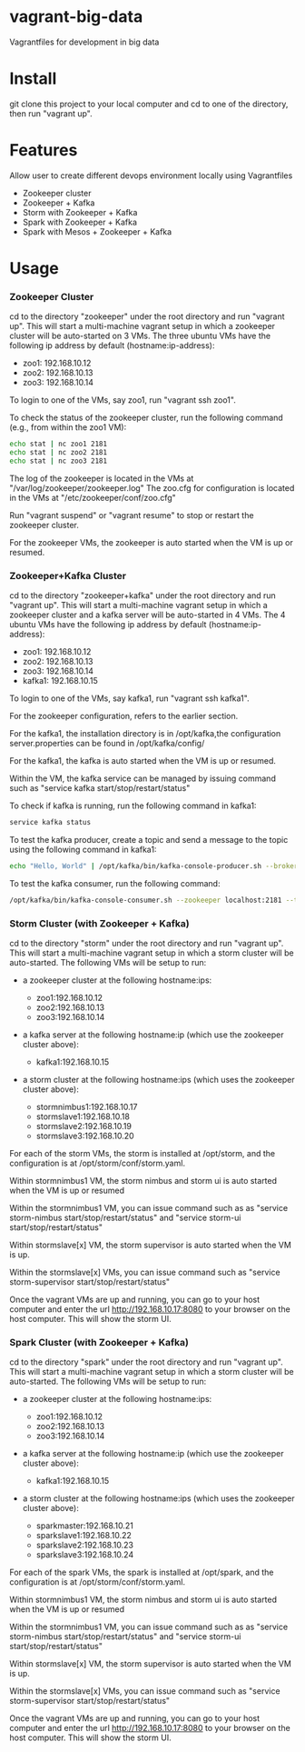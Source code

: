 # vagrant-big-data

Vagrantfiles for development in big data

# Install

git clone this project to your local computer and cd to one of the directory, then run "vagrant up".

# Features

Allow user to create different devops environment locally using Vagrantfiles

* Zookeeper cluster
* Zookeeper + Kafka
* Storm with Zookeeper + Kafka
* Spark with Zookeeper + Kafka
* Spark with Mesos + Zookeeper + Kafka 

# Usage

### Zookeeper Cluster

cd to the directory "zookeeper" under the root directory and run "vagrant up". This will start a multi-machine vagrant 
setup in which a zookeeper cluster will be auto-started on 3 VMs. The three ubuntu VMs have the following ip address 
by default (hostname:ip-address):

* zoo1: 192.168.10.12
* zoo2: 192.168.10.13
* zoo3: 192.168.10.14

To login to one of the VMs, say zoo1, run "vagrant ssh zoo1".

To check the status of the zookeeper cluster, run the following command (e.g., from within the zoo1 VM):

```bash
echo stat | nc zoo1 2181
echo stat | nc zoo2 2181
echo stat | nc zoo3 2181
```

The log of the zookeeper is located in the VMs at "/var/log/zookeeper/zookeeper.log"
The zoo.cfg for configuration is located in the VMs at "/etc/zookeeper/conf/zoo.cfg"

Run "vagrant suspend" or "vagrant resume" to stop or restart the zookeeper cluster.

For the zookeeper VMs, the zookeeper is auto started when the VM is up or resumed.

### Zookeeper+Kafka Cluster

cd to the directory "zookeeper+kafka" under the root directory and run "vagrant up". This will start a multi-machine vagrant 
setup in which a zookeeper cluster and a kafka server will be auto-started in 4 VMs. The 4 ubuntu VMs have the following ip address 
by default (hostname:ip-address):

* zoo1: 192.168.10.12
* zoo2: 192.168.10.13
* zoo3: 192.168.10.14
* kafka1: 192.168.10.15

To login to one of the VMs, say kafka1, run "vagrant ssh kafka1".

For the zookeeper configuration, refers to the earlier section.

For the kafka1, the installation directory is in /opt/kafka,the configuration server.properties can be found in /opt/kafka/config/

For the kafka1, the kafka is auto started when the VM is up or resumed.

Within the VM, the kafka service can be managed by issuing command such as "service kafka start/stop/restart/status"

To check if kafka is running, run the following command in kafka1:

```bash
service kafka status
```

To test the kafka producer, create a topic and send a message to the topic using the following command in kafka1:

```bash
echo "Hello, World" | /opt/kafka/bin/kafka-console-producer.sh --broker-list kafka1:9092 --topic TutorialTopic > /dev/null
```

To test the kafka consumer, run the following command:

```bash 
/opt/kafka/bin/kafka-console-consumer.sh --zookeeper localhost:2181 --topic TutorialTopic --from-beginning
```

### Storm Cluster (with Zookeeper + Kafka)

cd to the directory "storm" under the root directory and run "vagrant up". This will start a multi-machine vagrant setup in which a 
storm cluster will be auto-started. The following VMs will be setup to run:

* a zookeeper cluster at the following hostname:ips:

    * zoo1:192.168.10.12
    * zoo2:192.168.10.13
    * zoo3:192.168.10.14

* a kafka server at the following hostname:ip (which use the zookeeper cluster above):

    * kafka1:192.168.10.15
    
* a storm cluster at the following hostname:ips (which uses the zookeeper cluster above):

    * stormnimbus1:192.168.10.17
    * stormslave1:192.168.10.18
    * stormslave2:192.168.10.19
    * stormslave3:192.168.10.20
    
For each of the storm VMs, the storm is installed at /opt/storm, and the configuration is at /opt/storm/conf/storm.yaml. 

Within stormnimbus1 VM, the storm nimbus and storm ui is auto started when the VM is up or resumed

Within the stormnimbus1 VM, you can issue command such as as "service storm-nimbus start/stop/restart/status" 
and "service storm-ui start/stop/restart/status"

Within stormslave[x] VM, the storm supervisor is auto started when the VM is up.

Within the stormslave[x] VMs, you can issue command such as "service storm-supervisor start/stop/restart/status"

Once the vagrant VMs are up and running, you can go to your host computer and enter 
the url http://192.168.10.17:8080 to your browser on the host computer. This will show the storm UI.

### Spark Cluster (with Zookeeper + Kafka)

cd to the directory "spark" under the root directory and run "vagrant up". This will start a multi-machine vagrant setup in which a 
storm cluster will be auto-started. The following VMs will be setup to run:

* a zookeeper cluster at the following hostname:ips:

    * zoo1:192.168.10.12
    * zoo2:192.168.10.13
    * zoo3:192.168.10.14

* a kafka server at the following hostname:ip (which use the zookeeper cluster above):

    * kafka1:192.168.10.15
    
* a storm cluster at the following hostname:ips (which uses the zookeeper cluster above):

    * sparkmaster:192.168.10.21
    * sparkslave1:192.168.10.22
    * sparkslave2:192.168.10.23
    * sparkslave3:192.168.10.24
    
For each of the spark VMs, the spark is installed at /opt/spark, and the configuration is at /opt/storm/conf/storm.yaml. 

Within stormnimbus1 VM, the storm nimbus and storm ui is auto started when the VM is up or resumed

Within the stormnimbus1 VM, you can issue command such as as "service storm-nimbus start/stop/restart/status" 
and "service storm-ui start/stop/restart/status"

Within stormslave[x] VM, the storm supervisor is auto started when the VM is up.

Within the stormslave[x] VMs, you can issue command such as "service storm-supervisor start/stop/restart/status"

Once the vagrant VMs are up and running, you can go to your host computer and enter 
the url http://192.168.10.17:8080 to your browser on the host computer. This will show the storm UI.



